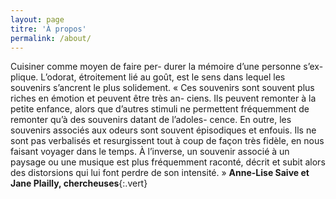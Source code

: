 ```yaml
---
layout: page
titre: 'À propos'
permalink: /about/
---
```


Cuisiner comme moyen de faire per- durer la mémoire d’une personne s’ex- plique. L’odorat, étroitement lié au goût, est le sens dans lequel les souvenirs s’ancrent le plus solidement. « Ces souvenirs sont souvent plus riches en émotion et peuvent être très an- ciens. Ils peuvent remonter à la petite enfance, alors que d’autres stimuli ne permettent fréquemment de remonter qu’à des souvenirs datant de l’adoles- cence. En outre, les souvenirs associés aux odeurs sont souvent épisodiques et enfouis. Ils ne sont pas verbalisés et resurgissent tout à coup de façon très fidèle, en nous faisant voyager dans le temps. À l’inverse, un souvenir associé à un paysage ou une musique est plus fréquemment raconté, décrit et subit alors des distorsions qui lui font perdre de son intensité. » **Anne-Lise Saive et Jane Plailly, chercheuses**{:.vert}
